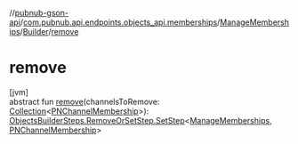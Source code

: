 //[pubnub-gson-api](../../../../index.md)/[com.pubnub.api.endpoints.objects_api.memberships](../../index.md)/[ManageMemberships](../index.md)/[Builder](index.md)/[remove](remove.md)

# remove

[jvm]\
abstract fun [remove](remove.md)(channelsToRemove: [Collection](https://docs.oracle.com/javase/8/docs/api/java/util/Collection.html)&lt;[PNChannelMembership](../../../com.pubnub.api.models.consumer.objects_api.membership/-p-n-channel-membership/index.md)&gt;): [ObjectsBuilderSteps.RemoveOrSetStep.SetStep](../../../com.pubnub.api.endpoints.objects_api.utils/-objects-builder-steps/-remove-or-set-step/-set-step/index.md)&lt;[ManageMemberships](../index.md), [PNChannelMembership](../../../com.pubnub.api.models.consumer.objects_api.membership/-p-n-channel-membership/index.md)&gt;
